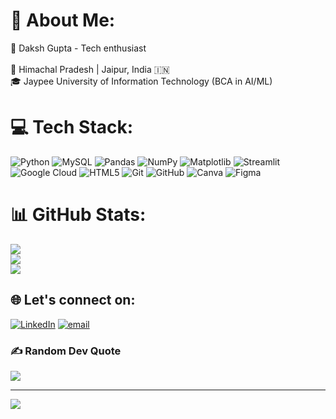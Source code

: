 # 💫 About Me:
🎯 Daksh Gupta - Tech enthusiast <br><br>📍 Himachal Pradesh | Jaipur, India 🇮🇳<br>🎓 Jaypee University of Information Technology (BCA in AI/ML)<br>



# 💻 Tech Stack:
![Python](https://img.shields.io/badge/python-3670A0?style=for-the-badge&logo=python&logoColor=ffdd54)
![MySQL](https://img.shields.io/badge/mysql-4479A1.svg?style=for-the-badge&logo=mysql&logoColor=white) 
![Pandas](https://img.shields.io/badge/pandas-%23150458.svg?style=for-the-badge&logo=pandas&logoColor=white)
![NumPy](https://img.shields.io/badge/numpy-%23013243.svg?style=for-the-badge&logo=numpy&logoColor=white) 
![Matplotlib](https://img.shields.io/badge/Matplotlib-%23ffffff.svg?style=for-the-badge&logo=Matplotlib&logoColor=black) 
![Streamlit](https://img.shields.io/badge/Streamlit-%23FE4B4B.svg?style=for-the-badge&logo=streamlit&logoColor=white) 
![Google Cloud](https://img.shields.io/badge/GoogleCloud-%234285F4.svg?style=for-the-badge&logo=google-cloud&logoColor=white) 
![HTML5](https://img.shields.io/badge/html5-%23E34F26.svg?style=for-the-badge&logo=html5&logoColor=white) 
![Git](https://img.shields.io/badge/git-%23F05033.svg?style=for-the-badge&logo=git&logoColor=white) 
![GitHub](https://img.shields.io/badge/github-%23121011.svg?style=for-the-badge&logo=github&logoColor=white) 
![Canva](https://img.shields.io/badge/Canva-%2300C4CC.svg?style=for-the-badge&logo=Canva&logoColor=white)
![Figma](https://img.shields.io/badge/figma-%23F24E1E.svg?style=for-the-badge&logo=figma&logoColor=white) 

# 📊 GitHub Stats:
![](https://github-readme-stats.vercel.app/api?username=Dakshx-Gupta&theme=radical&hide_border=false&include_all_commits=true&count_private=false)<br/>
![](https://nirzak-streak-stats.vercel.app/?user=Dakshx-Gupta&theme=radical&hide_border=false)<br/>
![](https://github-readme-stats.vercel.app/api/top-langs/?username=Dakshx-Gupta&theme=radical&hide_border=false&include_all_commits=true&count_private=false&layout=compact)

## 🌐 Let's connect on:
[![LinkedIn](https://img.shields.io/badge/LinkedIn-%230077B5.svg?logo=linkedin&logoColor=white)](https://linkedin.com/in/daksh-gupta-a0942a27b) [![email](https://img.shields.io/badge/Email-D14836?logo=gmail&logoColor=white)](mailto:tempestgaming49@gmail.com) 


### ✍️ Random Dev Quote
![](https://quotes-github-readme.vercel.app/api?type=horizontal&theme=radical)

---
[![](https://visitcount.itsvg.in/api?id=Dakshx-Gupta&icon=0&color=0)](https://visitcount.itsvg.in)

<!-- Proudly created with GPRM ( https://gprm.itsvg.in ) -->
